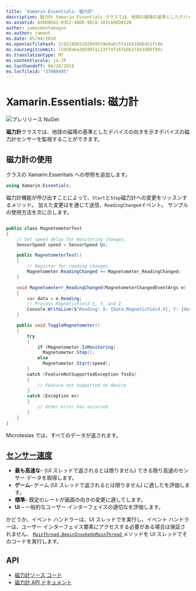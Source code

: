 ```yaml
---
title: 'Xamarin.Essentials: 磁力計'
description: 磁力計 Xamarin.Essentials クラスでは、地球の磁場の基準としたデバイスの向きを示すデバイスの磁力計センサーを監視できます。
ms.assetid: 64DD0D41-03E2-40DD-9EC8-101CA0ED852B
author: jamesmontemagno
ms.author: jamont
ms.date: 05/04/2018
ms.openlocfilehash: 2c02188b5282949559e0abc5fa1b61b6b451fc8e
ms.sourcegitcommit: 72450a6a29599fa133ff4f16fb0b1f443d89f9dc
ms.translationtype: MT
ms.contentlocale: ja-JP
ms.lasthandoff: 06/28/2018
ms.locfileid: "37080495"
---
```

# <a name="xamarinessentials-magnetometer"></a>Xamarin.Essentials: 磁力計

![プレリリース NuGet](~/media/shared/pre-release.png)

**磁力計**クラスでは、地球の磁場の基準としたデバイスの向きを示すデバイスの磁力計センサーを監視することができます。

## <a name="using-magnetometer"></a>磁力計の使用

クラスの Xamarin.Essentials への参照を追加します。

```csharp
using Xamarin.Essentials;
```

磁力計機能が呼び出すことによって、`Start`と`Stop`磁力計への変更をリッスンするメソッド。 加えた変更はを通じて送信、`ReadingChanged`イベント。 サンプルの使用方法を次に示します。

```csharp

public class MagnetometerTest
{
    // Set speed delay for monitoring changes.
    SensorSpeed speed = SensorSpeed.Ui;

    public MagnetometerTest()
    {
        // Register for reading changes.
        Magnetometer.ReadingChanged += Magnetometer_ReadingChanged;
    }

    void Magnetometerr_ReadingChanged(MagnetometerChangedEventArgs e)
    {
        var data = e.Reading;
        // Process MagneticField X, Y, and Z
        Console.WriteLine($"Reading: X: {data.MagneticField.X}, Y: {data.MagneticField.Y}, Z: {data.MagneticField.Z}");
    }

    public void ToggleMagnetometer()
    {
        try
        {
            if (Magnetometer.IsMonitoring)
              Magnetometer.Stop();
            else
              Magnetometer.Start(speed);
        }
        catch (FeatureNotSupportedException fnsEx)
        {
            // Feature not supported on device
        }
        catch (Exception ex)
        {
            // Other error has occurred.
        }
    }
}
```

Microteslas では、すべてのデータが返されます。

## <a name="sensor-speedxrefxamarinessentialssensorspeed"></a>[センサー速度](xref:Xamarin.Essentials.SensorSpeed)

- **最も高速な**– (UI スレッドで返されるとは限りません) できる限り高速のセンサー データを取得します。
- **ゲーム**– ゲーム (UI スレッドで返されるとは限りません) に適したを評価します。
- **標準**– 既定のレートが画面の向きの変更に適してします。
- **Ui** – 一般的なユーザー インターフェイスの適切なを評価します。

かどうか、イベント ハンドラーは、UI スレッドでを実行し、イベント ハンドラーは、ユーザー インターフェイス要素にアクセスする必要がある場合は保証されません、 [ `MainThread.BeginInvokeOnMainThread` ](main-thread.md)メソッドを UI スレッドでそのコードを実行します。

## <a name="api"></a>API

- [磁力計ソース コード](https://github.com/xamarin/Essentials/tree/master/Xamarin.Essentials/Magnetometer)
- [磁力計 API ドキュメント](xref:Xamarin.Essentials.Magnetometer)
